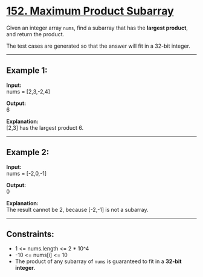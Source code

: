 # [152. Maximum Product Subarray](https://leetcode.com/problems/maximum-product-subarray/)

Given an integer array `nums`, find a subarray that has the **largest product**, and return the product.  

The test cases are generated so that the answer will fit in a 32-bit integer.

---

## Example 1:

**Input:**  
nums = [2,3,-2,4]  

**Output:**  
6  

**Explanation:**  
[2,3] has the largest product 6.  

---

## Example 2:

**Input:**  
nums = [-2,0,-1]  

**Output:**  
0  

**Explanation:**  
The result cannot be 2, because [-2,-1] is not a subarray.  

---

## Constraints:

- 1 <= nums.length <= 2 * 10^4  
- -10 <= nums[i] <= 10  
- The product of any subarray of `nums` is guaranteed to fit in a **32-bit integer**.  

